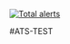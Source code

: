 [![Total alerts](https://img.shields.io/lgtm/alerts/g/ezelkow1/ATS-TEST.svg?logo=lgtm&logoWidth=18)](https://lgtm.com/projects/g/ezelkow1/ATS-TEST/alerts/)

#ATS-TEST
